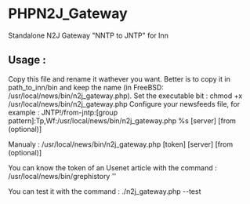 PHPN2J_Gateway
==============

Standalone N2J Gateway "NNTP to JNTP" for Inn

Usage :
-------
Copy this file and rename it wathever you want.
Better is to copy it in path_to_inn/bin and keep the name (in FreeBSD: /usr/local/news/bin/n2j_gateway.php).
Set the executable bit : chmod +x /usr/local/news/bin/n2j_gateway.php
Configure your newsfeeds file, for example :
JNTP!/from-jntp:[group pattern]:Tp,Wf:/usr/local/news/bin/n2j_gateway.php %s [server] [from (optional)]

Manualy : /usr/local/news/bin/n2j_gateway.php [token] [server] [from (optional)] 

You can know the token of an Usenet article with the command :
/usr/local/news/bin/grephistory '<Message-ID>'

You can test it with the command :
./n2j_gateway.php --test
